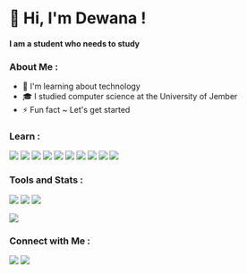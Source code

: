# 👋 Hi, I'm Dewana !
#### I am a student who needs to study

### About Me :
- 🌱 I'm learning about technology
- 🎓 I studied computer science at the University of Jember
- ⚡ Fun fact ~ Let's get started

### Learn :
<p>
    <img src="https://img.shields.io/badge/-Golang-fff?&logo=go">
    <img src="https://img.shields.io/badge/-PHP-fff?&logo=PHP">
    <img src="https://img.shields.io/badge/-Python-fff?&logo=python">
    <img src="https://img.shields.io/badge/-HTML5-fff?&logo=HTML5">
    <img src="https://img.shields.io/badge/-JavaScript-fff?&logo=JavaScript">
    <img src="https://img.shields.io/badge/-CSS3-fff?&logo=CSS3&logoColor=264de4">
    <img src="https://img.shields.io/badge/-PostgreSQL-fff?&logo=postgresql">
    <img src="https://img.shields.io/badge/-MySQL-fff?&logo=mysql">
    <img src="https://img.shields.io/badge/-GitHub-fff?&logo=github&logoColor=000000">
    <img src="https://img.shields.io/badge/-TCP/IP-fff?&logo=Cisco">
</p>

### Tools and Stats :
<p>
    <img src="https://img.shields.io/badge/OS-Windows-00a4ef?&logo=Windows">
    <img src="https://img.shields.io/badge/Text%20Editor-Visual%20Studio%20Code-blue?&logo=visual%20studio%20code&logoColor=blue">
    <img src="https://gpvc.arturio.dev/dewanakl">
</p>
<p>
    <img src="https://github-readme-stats.vercel.app/api?username=dewanakl">
</p>

### Connect with Me :
<p>
    <a href="https://dikit.my.id/fb-aku" target='_blank'><img src="https://img.shields.io/badge/dewana.kael-Facebook-3b5998?&logo=facebook&logoColor=white"></a>
    <a href="https://dikit.my.id/ig-aku" target='_blank'><img src="https://img.shields.io/badge/@dewana__kl-Instagram-e1306c?&logo=instagram&logoColor=white"></a>
</p>
